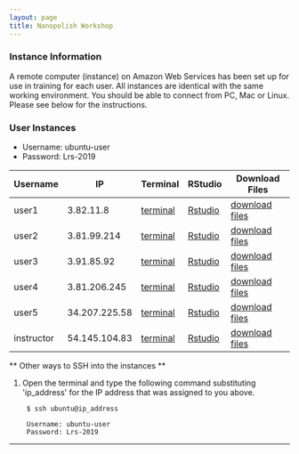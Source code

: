 ```yaml
---
layout: page
title: Nanopolish Workshop
---
```


### Instance Information

A remote computer (instance) on Amazon Web Services has been set up for use in training for each user. All instances are identical with the same working environment. You should be able to connect from PC, Mac or Linux. Please see below for the instructions.

### User Instances

 * Username: ubuntu-user
 * Password: Lrs-2019

Username    |  IP             |  Terminal                                                          |  RStudio                                                          |  Download Files
------------|-----------------|--------------------------------------------------------------------|-------------------------------------------------------------------|-------------------------------------------------------------------
user1       |  3.82.11.8      |  <a href='http://3.82.11.8:8080' target='_blank'>terminal</a>      |  <a href='http://3.82.11.8:8787' target='_blank'>Rstudio</a>      |  <a href='http://3.82.11.8' target='_blank'>download files</a>
user2       |  3.81.99.214    |  <a href='http://3.81.99.214:8080' target='_blank'>terminal</a>    |  <a href='http://3.81.99.214:8787' target='_blank'>Rstudio</a>    |  <a href='http://3.81.99.214' target='_blank'>download files</a>
user3       |  3.91.85.92     |  <a href='http://3.91.85.92:8080' target='_blank'>terminal</a>     |  <a href='http://3.91.85.92:8787' target='_blank'>Rstudio</a>     |  <a href='http://3.91.85.92' target='_blank'>download files</a>
user4       |  3.81.206.245   |  <a href='http://3.81.206.245:8080' target='_blank'>terminal</a>   |  <a href='http://3.81.206.245:8787' target='_blank'>Rstudio</a>   |  <a href='http://3.81.206.245' target='_blank'>download files</a>
user5       |  34.207.225.58  |  <a href='http://34.207.225.58:8080' target='_blank'>terminal</a>  |  <a href='http://34.207.225.58:8787' target='_blank'>Rstudio</a>  |  <a href='http://34.207.225.58' target='_blank'>download files</a>
instructor  |  54.145.104.83  |  <a href='http://54.145.104.83:8080' target='_blank'>terminal</a>  |  <a href='http://54.145.104.83:8787' target='_blank'>Rstudio</a>  |  <a href='http://54.145.104.83' target='_blank'>download files</a>


** Other ways to SSH into the instances **

1. Open the terminal and type the following command substituting 'ip_address' for the IP address that was assigned to you above.

        $ ssh ubuntu@ip_address
        
        Username: ubuntu-user
        Password: Lrs-2019

****



